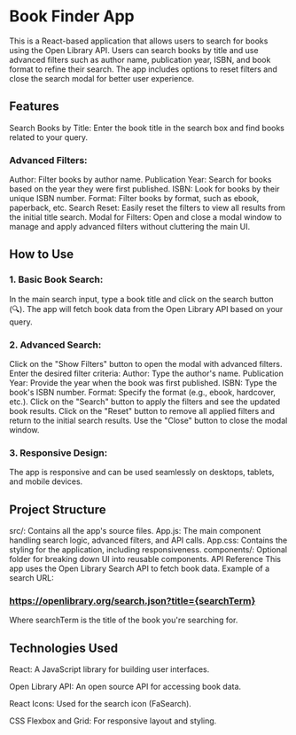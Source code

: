 # Book Finder App
This is a React-based application that allows users to search for books using the Open Library API. Users can search books by title and use advanced filters such as author name, publication year, ISBN, and book format to refine their search. The app includes options to reset filters and close the search modal for better user experience.

## Features
Search Books by Title: Enter the book title in the search box and find books related to your query.
### Advanced Filters:
Author: Filter books by author name.
Publication Year: Search for books based on the year they were first published.
ISBN: Look for books by their unique ISBN number.
Format: Filter books by format, such as ebook, paperback, etc.
Search Reset: Easily reset the filters to view all results from the initial title search.
Modal for Filters: Open and close a modal window to manage and apply advanced filters without cluttering the main UI.

## How to Use
### 1. Basic Book Search:
In the main search input, type a book title and click on the search button (🔍). The app will fetch book data from the Open Library API based on your query.
### 2. Advanced Search:
Click on the "Show Filters" button to open the modal with advanced filters.
Enter the desired filter criteria:
Author: Type the author's name.
Publication Year: Provide the year when the book was first published.
ISBN: Type the book's ISBN number.
Format: Specify the format (e.g., ebook, hardcover, etc.).
Click on the "Search" button to apply the filters and see the updated book results.
Click on the "Reset" button to remove all applied filters and return to the initial search results.
Use the "Close" button to close the modal window.
### 3. Responsive Design:
The app is responsive and can be used seamlessly on desktops, tablets, and mobile devices.

## Project Structure
src/: Contains all the app's source files.
App.js: The main component handling search logic, advanced filters, and API calls.
App.css: Contains the styling for the application, including responsiveness.
components/: Optional folder for breaking down UI into reusable components.
API Reference
This app uses the Open Library Search API to fetch book data. Example of a search URL:

### https://openlibrary.org/search.json?title={searchTerm}
Where searchTerm is the title of the book you're searching for.

## Technologies Used
React: A JavaScript library for building user interfaces.

Open Library API: An open source API for accessing book data.

React Icons: Used for the search icon (FaSearch).

CSS Flexbox and Grid: For responsive layout and styling.
